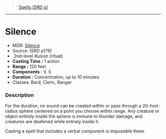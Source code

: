 ﻿---
!SpellItem
Family: SpellVO
Level: 2
Type: illusion
Ritual: ritual
CastingTime: 1 action
Range: 120 feet
Components: V, S
Duration: Concentration, up to 10 minutes
Classes: Bard, Cleric, Ranger
Id: spells_vo.md#silence
ParentLink: spells_vo.md#spells-srd-p
Name: Silence
ParentName: Spells (SRD p)
NameLevel: 1
AltName: '[Silence](hd_spells_silence.md)'
Source: (SRD p179)
Attributes:
  Name: Silence
  Markdown: >+
    # <!--Name-->Silence<!--/Name-->


    - MDR: <!--AltName-->[Silence](hd_spells_silence.md)<!--/AltName-->

    - Source: <!--Source-->(SRD p179)<!--/Source-->

    -  <!--Level-->2<!--/Level-->nd-level <!--Type-->illusion<!--/Type--> (<!--Ritual-->ritual<!--/Ritual-->)

    - **Casting Time :** <!--CastingTime-->1 action<!--/CastingTime-->

    - **Range :** <!--Range-->120 feet<!--/Range-->

    - **Components :** <!--Components-->V, S<!--/Components-->

    - **Duration :** <!--Duration-->Concentration, up to 10 minutes<!--/Duration-->

    - Classes: <!--Classes-->Bard, Cleric, Ranger<!--/Classes-->


    ### Description


    For the duration, no sound can be created within or pass through a 20-foot-radius sphere centered on a point you choose within range. Any creature or object entirely inside the sphere is immune to thunder damage, and creatures are deafened while entirely inside it.


    Casting a spell that includes a verbal component is impossible there.

  AltName: '[Silence](hd_spells_silence.md)'
  Source: (SRD p179)
  Level: 2
  Type: illusion
  Ritual: ritual
  CastingTime: 1 action
  Range: 120 feet
  Components: V, S
  Duration: Concentration, up to 10 minutes
  Classes: Bard, Cleric, Ranger
AttributesDictionary: >+
  Name: Silence

  Markdown: >+

    # <!--Name-->Silence<!--/Name-->





    - MDR: <!--AltName-->[Silence](hd_spells_silence.md)<!--/AltName-->



    - Source: <!--Source-->(SRD p179)<!--/Source-->



    -  <!--Level-->2<!--/Level-->nd-level <!--Type-->illusion<!--/Type--> (<!--Ritual-->ritual<!--/Ritual-->)



    - **Casting Time :** <!--CastingTime-->1 action<!--/CastingTime-->



    - **Range :** <!--Range-->120 feet<!--/Range-->



    - **Components :** <!--Components-->V, S<!--/Components-->



    - **Duration :** <!--Duration-->Concentration, up to 10 minutes<!--/Duration-->



    - Classes: <!--Classes-->Bard, Cleric, Ranger<!--/Classes-->





    ### Description





    For the duration, no sound can be created within or pass through a 20-foot-radius sphere centered on a point you choose within range. Any creature or object entirely inside the sphere is immune to thunder damage, and creatures are deafened while entirely inside it.





    Casting a spell that includes a verbal component is impossible there.



  AltName: '[Silence](hd_spells_silence.md)'

  Source: (SRD p179)

  Level: 2

  Type: illusion

  Ritual: ritual

  CastingTime: 1 action

  Range: 120 feet

  Components: V, S

  Duration: Concentration, up to 10 minutes

  Classes: Bard, Cleric, Ranger

---
> [Spells (SRD p)](srd_spells.md)

---

# Silence

- MDR: [Silence](hd_spells_silence.md)
- Source: (SRD p179)
-  2nd-level illusion (ritual)
- **Casting Time :** 1 action
- **Range :** 120 feet
- **Components :** V, S
- **Duration :** Concentration, up to 10 minutes
- Classes: Bard, Cleric, Ranger

### Description

For the duration, no sound can be created within or pass through a 20-foot-radius sphere centered on a point you choose within range. Any creature or object entirely inside the sphere is immune to thunder damage, and creatures are deafened while entirely inside it.

Casting a spell that includes a verbal component is impossible there.

